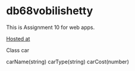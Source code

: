 # db68vobilishetty
This is Assignment 10 for web apps.

[Hosted at](https://db68vobilishetty.herokuapp.com/)

Class car

carName(string)
carType(string)
carCost(number)
